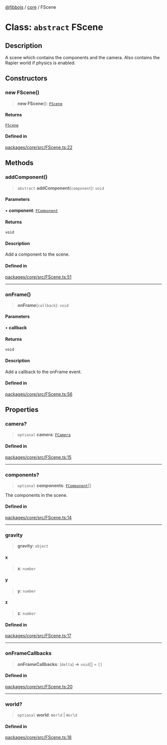 [@fibbojs](/api/index) / [core](/api/core) / FScene

# Class: `abstract` FScene

## Description

A scene which contains the components and the camera.
Also contains the Rapier world if physics is enabled.

## Constructors

### new FScene()

> **new FScene**(): [`FScene`](FScene.md)

#### Returns

[`FScene`](FScene.md)

#### Defined in

[packages/core/src/FScene.ts:22](https://github.com/fibbojs/fibbo/blob/b0ef6c5de7076d583a0c1746364b2ee4ba074b5e/packages/core/src/FScene.ts#L22)

## Methods

### addComponent()

> `abstract` **addComponent**(`component`): `void`

#### Parameters

• **component**: [`FComponent`](FComponent.md)

#### Returns

`void`

#### Description

Add a component to the scene.

#### Defined in

[packages/core/src/FScene.ts:51](https://github.com/fibbojs/fibbo/blob/b0ef6c5de7076d583a0c1746364b2ee4ba074b5e/packages/core/src/FScene.ts#L51)

***

### onFrame()

> **onFrame**(`callback`): `void`

#### Parameters

• **callback**

#### Returns

`void`

#### Description

Add a callback to the onFrame event.

#### Defined in

[packages/core/src/FScene.ts:56](https://github.com/fibbojs/fibbo/blob/b0ef6c5de7076d583a0c1746364b2ee4ba074b5e/packages/core/src/FScene.ts#L56)

## Properties

### camera?

> `optional` **camera**: [`FCamera`](FCamera.md)

#### Defined in

[packages/core/src/FScene.ts:15](https://github.com/fibbojs/fibbo/blob/b0ef6c5de7076d583a0c1746364b2ee4ba074b5e/packages/core/src/FScene.ts#L15)

***

### components?

> `optional` **components**: [`FComponent`](FComponent.md)[]

The components in the scene.

#### Defined in

[packages/core/src/FScene.ts:14](https://github.com/fibbojs/fibbo/blob/b0ef6c5de7076d583a0c1746364b2ee4ba074b5e/packages/core/src/FScene.ts#L14)

***

### gravity

> **gravity**: `object`

#### x

> **x**: `number`

#### y

> **y**: `number`

#### z

> **z**: `number`

#### Defined in

[packages/core/src/FScene.ts:17](https://github.com/fibbojs/fibbo/blob/b0ef6c5de7076d583a0c1746364b2ee4ba074b5e/packages/core/src/FScene.ts#L17)

***

### onFrameCallbacks

> **onFrameCallbacks**: (`delta`) => `void`[] = `[]`

#### Defined in

[packages/core/src/FScene.ts:20](https://github.com/fibbojs/fibbo/blob/b0ef6c5de7076d583a0c1746364b2ee4ba074b5e/packages/core/src/FScene.ts#L20)

***

### world?

> `optional` **world**: `World` \| `World`

#### Defined in

[packages/core/src/FScene.ts:18](https://github.com/fibbojs/fibbo/blob/b0ef6c5de7076d583a0c1746364b2ee4ba074b5e/packages/core/src/FScene.ts#L18)

